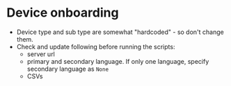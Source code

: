 # Device onboarding

* Device type and sub type are  somewhat "hardcoded" - so don't change them.  
* Check and update following before running the scripts:
  * server url
  * primary and secondary language.  If only one language, specify secondary language as `None`
  * CSVs
